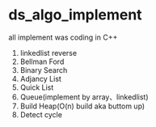 # ds_algo_implement  
all implement was coding in C++   

1. linkedlist reverse  
2. Bellman Ford  
3. Binary Search   
4. Adjancy List  
5. Quick List   
6. Queue(implement by array、linkedlist)  
7. Build Heap(O(n) build aka buttom up)  
8. Detect cycle

